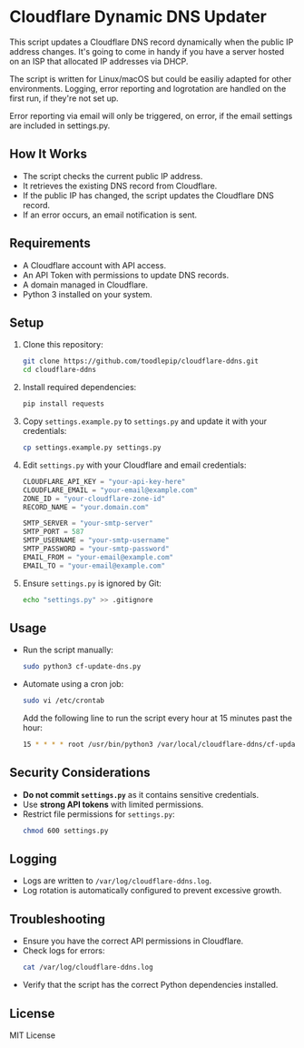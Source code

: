 # Cloudflare Dynamic DNS Updater

This script updates a Cloudflare DNS record dynamically when the public IP address changes. It's going to come in handy if you have a server hosted on an ISP that allocated IP addresses via DHCP.

The script is written for Linux/macOS but could be easiliy adapted for other environments. Logging, error reporting and logrotation are handled on the first run, if they're not set up.

Error reporting via email will only be triggered, on error, if the email settings are included in settings.py.

## How It Works

- The script checks the current public IP address.
- It retrieves the existing DNS record from Cloudflare.
- If the public IP has changed, the script updates the Cloudflare DNS record.
- If an error occurs, an email notification is sent.

## Requirements

- A Cloudflare account with API access.
- An API Token with permissions to update DNS records.
- A domain managed in Cloudflare.
- Python 3 installed on your system.

## Setup

1. Clone this repository:
   ```sh
   git clone https://github.com/toodlepip/cloudflare-ddns.git
   cd cloudflare-ddns
   ```

2. Install required dependencies:
   ```sh
   pip install requests
   ```

3. Copy `settings.example.py` to `settings.py` and update it with your credentials:
   ```sh
   cp settings.example.py settings.py
   ```

4. Edit `settings.py` with your Cloudflare and email credentials:
   ```python
   CLOUDFLARE_API_KEY = "your-api-key-here"
   CLOUDFLARE_EMAIL = "your-email@example.com"
   ZONE_ID = "your-cloudflare-zone-id"
   RECORD_NAME = "your.domain.com"

   SMTP_SERVER = "your-smtp-server"
   SMTP_PORT = 587
   SMTP_USERNAME = "your-smtp-username"
   SMTP_PASSWORD = "your-smtp-password"
   EMAIL_FROM = "your-email@example.com"
   EMAIL_TO = "your-email@example.com"
   ```

5. Ensure `settings.py` is ignored by Git:
   ```sh
   echo "settings.py" >> .gitignore
   ```

## Usage

- Run the script manually:
  ```sh
  sudo python3 cf-update-dns.py
  ```

- Automate using a cron job:
  ```sh
  sudo vi /etc/crontab
  ```
  Add the following line to run the script every hour at 15 minutes past the hour:
  ```sh
  15 * * * * root /usr/bin/python3 /var/local/cloudflare-ddns/cf-update-dns.py
  ```

## Security Considerations

- **Do not commit `settings.py`** as it contains sensitive credentials.
- Use **strong API tokens** with limited permissions.
- Restrict file permissions for `settings.py`:
  ```sh
  chmod 600 settings.py
  ```

## Logging

- Logs are written to `/var/log/cloudflare-ddns.log`.
- Log rotation is automatically configured to prevent excessive growth.

## Troubleshooting

- Ensure you have the correct API permissions in Cloudflare.
- Check logs for errors:
  ```sh
  cat /var/log/cloudflare-ddns.log
  ```
- Verify that the script has the correct Python dependencies installed.

## License

MIT License